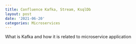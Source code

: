 ```yaml
---
title: Confluence Kafka, Stream, KsqlDb
layout: post
date: '2021-06-20'
categories: Microservices
---
```


What is Kafka and how it is related to microservice application